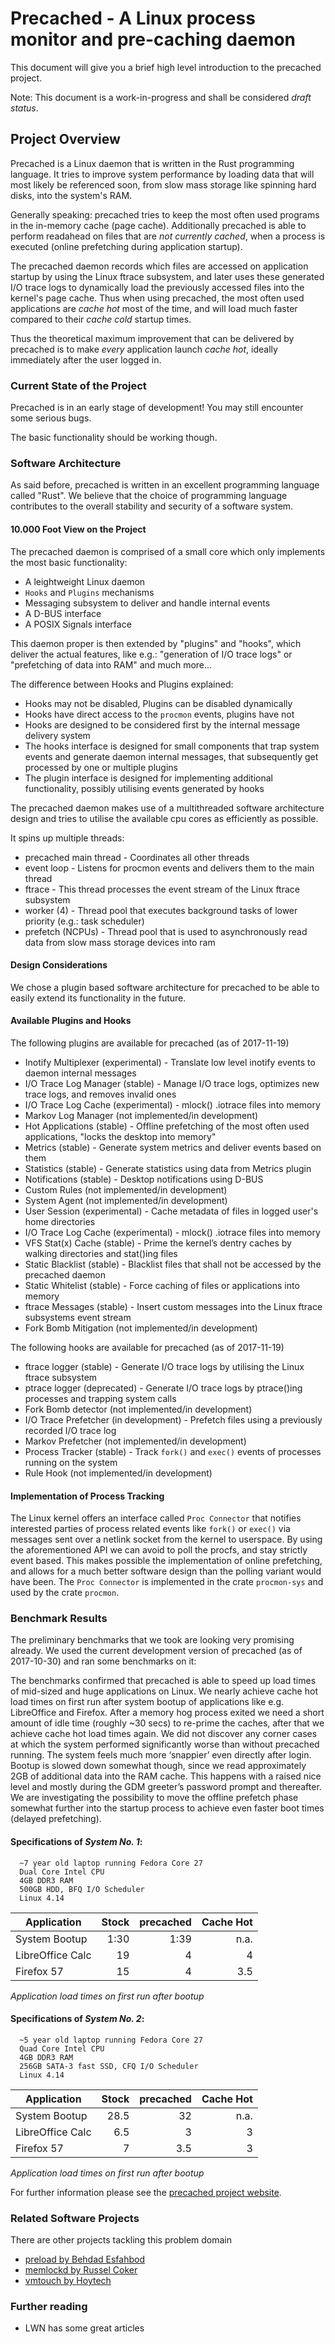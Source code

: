 # Precached - A Linux process monitor and pre-caching daemon

This document will give you a brief high level introduction to the
precached project.

Note: This document is a work-in-progress and shall be considered
*draft status*.

## Project Overview

Precached is a Linux daemon that is written in the Rust programming
language. It tries to improve system performance by loading data that will
most likely be referenced soon, from slow mass storage like spinning
hard disks, into the system's RAM.

Generally speaking: precached tries to keep the most often used
programs in the in-memory cache (page cache). Additionally precached is able
to perform readahead on files that are *not currently cached*, when a process
is executed (online prefetching during application startup).

The precached daemon records which files are accessed on application startup
by using the Linux ftrace subsystem, and later uses these generated I/O trace
logs to dynamically load the previously accessed files into the kernel's page
cache. Thus when using precached, the most often used applications are
*cache hot* most of the time, and will load much faster compared to their
*cache cold* startup times.

Thus the theoretical maximum improvement that can be delivered by precached
is to make *every* application launch *cache hot*, ideally immediately after
the user logged in.

### Current State of the Project

Precached is in an early stage of development! You may still encounter some
serious bugs.

The basic functionality should be working though.

### Software Architecture

As said before, precached is written in an excellent programming language
called "Rust". We believe that the choice of programming language
contributes to the overall stability and security of a software system.

#### 10.000 Foot View on the Project

The precached daemon is comprised of a small core which only implements
the most basic functionality:

  * A leightweight Linux daemon
  * `Hooks` and `Plugins` mechanisms
  * Messaging subsystem to deliver and handle internal events
  * A D-BUS interface
  * A POSIX Signals interface
  
This daemon proper is then extended by "plugins" and "hooks", which deliver
the actual features, like e.g.: "generation of I/O trace logs" or "prefetching
of data into RAM" and much more...

The difference between Hooks and Plugins explained:

  * Hooks may not be disabled, Plugins can be disabled dynamically
  * Hooks have direct access to the `procmon` events, plugins have not
  * Hooks are designed to be considered first by the internal message delivery system
  * The hooks interface is designed for small components that trap system events and
    generate daemon internal messages, that subsequently get processed by one or multiple plugins
  * The plugin interface is designed for implementing additional functionality, possibly
    utilising events generated by hooks

The precached daemon makes use of a multithreaded software architecture design
and tries to utilise the available cpu cores as efficiently as possible.

It spins up multiple threads:

  * precached main thread - Coordinates all other threads
  * event loop - Listens for procmon events and delivers them to the main thread
  * ftrace - This thread processes the event stream of the Linux ftrace subsystem
  * worker (4) - Thread pool that executes background tasks of lower priority (e.g.: task scheduler)
  * prefetch (NCPUs) - Thread pool that is used to asynchronously read data from slow mass storage devices into ram

#### Design Considerations

We chose a plugin based software architecture for precached to be able to 
easily extend its functionality in the future.

#### Available Plugins and Hooks

The following plugins are available for precached (as of 2017-11-19)

  * Inotify Multiplexer (experimental) - Translate low level inotify events to daemon internal messages
  * I/O Trace Log Manager (stable) - Manage I/O trace logs, optimizes new trace logs, and removes invalid ones
  * I/O Trace Log Cache (experimental) - mlock() .iotrace files into memory
  * Markov Log Manager (not implemented/in development)
  * Hot Applications (stable) - Offline prefetching of the most often used applications, "locks the desktop into memory"
  * Metrics (stable) - Generate system metrics and deliver events based on them
  * Statistics (stable) - Generate statistics using data from Metrics plugin
  * Notifications (stable) - Desktop notifications using D-BUS
  * Custom Rules (not implemented/in development)
  * System Agent (not implemented/in development)
  * User Session (experimental) - Cache metadata of files in logged user's home directories
  * I/O Trace Log Cache (experimental) - mlock() .iotrace files into memory
  * VFS Stat(x) Cache (stable) - Prime the kernel’s dentry caches by walking directories and stat()ing files
  * Static Blacklist (stable) - Blacklist files that shall not be accessed by the precached daemon
  * Static Whitelist (stable) - Force caching of files or applications into memory
  * ftrace Messages (stable) - Insert custom messages into the Linux ftrace subsystems event stream
  * Fork Bomb Mitigation (not implemented/in development)

The following hooks are available for precached (as of 2017-11-19)

  * ftrace logger (stable) - Generate I/O trace logs by utilising the Linux ftrace subsystem
  * ptrace logger (deprecated) - Generate I/O trace logs by ptrace()ing processes and trapping system calls
  * Fork Bomb detector (not implemented/in development)
  * I/O Trace Prefetcher (in development) - Prefetch files using a previously recorded I/O trace log
  * Markov Prefetcher (not implemented/in development)
  * Process Tracker (stable) - Track `fork()` and `exec()` events of processes running on the system
  * Rule Hook (not implemented/in development)

#### Implementation of Process Tracking

The Linux kernel offers an interface called `Proc Connector` that notifies
interested parties of process related events like `fork()` or `exec()` via
messages sent over a netlink socket from the kernel to userspace.
By using the aforementioned API we can avoid to poll the procfs, and stay
strictly event based. This makes possible the implementation of online
prefetching, and allows for a much better software design than the polling
variant would have been. The `Proc Connector` is implemented in the crate
`procmon-sys` and used by the crate `procmon`.

### Benchmark Results

The preliminary benchmarks that we took are looking very promising already.
We used the current development version of precached (as of 2017-10-30) and
ran some benchmarks on it:

The benchmarks confirmed that precached is able to speed up load times of
mid-sized and huge applications on Linux. We nearly achieve cache hot load
times on first run after system bootup of applications like e.g. LibreOffice
and Firefox. After a memory hog process exited we need a short amount of idle
time (roughly ~30 secs) to re-prime the caches, after that we achieve
cache hot load times again. We did not discover any corner cases at which
the system performed significantly worse than without precached running.
The system feels much more ‘snappier’ even directly after login.
Bootup is slowed down somewhat though, since we read approximately 2GB of
additional data into the RAM cache. This happens with a raised nice level
and mostly during the GDM greeter’s password prompt and thereafter.
We are investigating the possibility to move the offline prefetch phase
somewhat further into the startup process to achieve even faster boot times
(delayed prefetching).

#### Specifications of *System No. 1*:
```
  ~7 year old laptop running Fedora Core 27
  Dual Core Intel CPU
  4GB DDR3 RAM
  500GB HDD, BFQ I/O Scheduler
  Linux 4.14
```

|Application      |Stock|precached|Cache Hot|
|-----------------|----:|--------:|--------:|
|System Bootup    |1:30 |1:39     |n.a.     |
|LibreOffice Calc |19   |4        |4        |
|Firefox 57       |15   |4        |3.5      |

_Application load times on first run after bootup_


#### Specifications of *System No. 2*:
```
  ~5 year old laptop running Fedora Core 27
  Quad Core Intel CPU
  4GB DDR3 RAM
  256GB SATA-3 fast SSD, CFQ I/O Scheduler
  Linux 4.14
```

|Application      |Stock|precached|Cache Hot|
|-----------------|----:|--------:|--------:|
|System Bootup    |28.5 |32       |n.a.     |
|LibreOffice Calc |6.5  |3        |3        |
|Firefox 57       |7    |3.5      |3        |

_Application load times on first run after bootup_

For further information please see the 
[precached project website](https://x3n0m0rph59.github.io/precached/).

### Related Software Projects

There are other projects tackling this problem domain

* [preload by Behdad Esfahbod](http://behdad.org/download/preload.pdf)
* [memlockd by Russel Coker](https://doc.coker.com.au/projects/memlockd/)
* [vmtouch by Hoytech](https://hoytech.com/vmtouch/)

### Further reading

* LWN has some great articles
